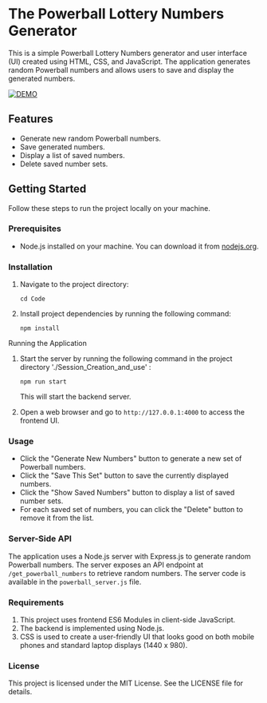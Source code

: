 # The Powerball Lottery Numbers Generator

This is a simple Powerball Lottery Numbers generator and user interface (UI) created using HTML, CSS, and JavaScript. The application generates random Powerball numbers and allows users to save and display the generated numbers.

[![DEMO](https://img.youtube.com/vi/YSZ_lJUNVbs/0.jpg)](https://youtu.be/YSZ_lJUNVbs)

## Features

- Generate new random Powerball numbers.
- Save generated numbers.
- Display a list of saved numbers.
- Delete saved number sets.

## Getting Started

Follow these steps to run the project locally on your machine.

### Prerequisites

- Node.js installed on your machine. You can download it from [nodejs.org](https://nodejs.org/).

### Installation

1. Navigate to the project directory:

   `cd Code`


2. Install project dependencies by running the following command:

   `npm install`

Running the Application

1. Start the server by running the following command in the project directory './Session_Creation_and_use' :

   `npm run start`

   This will start the backend server.

2. Open a web browser and go to `http://127.0.0.1:4000` to access the frontend UI.

### Usage

- Click the "Generate New Numbers" button to generate a new set of Powerball numbers.
- Click the "Save This Set" button to save the currently displayed numbers.
- Click the "Show Saved Numbers" button to display a list of saved number sets.
- For each saved set of numbers, you can click the "Delete" button to remove it from the list.

### Server-Side API

The application uses a Node.js server with Express.js to generate random Powerball numbers. The server exposes an API endpoint at `/get_powerball_numbers` to retrieve random numbers. The server code is available in the `powerball_server.js` file.

### Requirements

1. This project uses frontend ES6 Modules in client-side JavaScript.
2. The backend is implemented using Node.js.
3. CSS is used to create a user-friendly UI that looks good on both mobile phones and standard laptop displays (1440 x 980).

### License

This project is licensed under the MIT License. See the LICENSE file for details.
